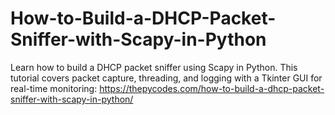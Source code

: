 # How-to-Build-a-DHCP-Packet-Sniffer-with-Scapy-in-Python
Learn how to build a DHCP packet sniffer using Scapy in Python. This tutorial covers packet capture, threading, and logging with a Tkinter GUI for real-time monitoring:
https://thepycodes.com/how-to-build-a-dhcp-packet-sniffer-with-scapy-in-python/
